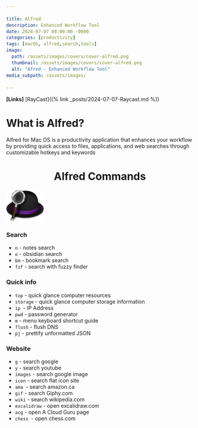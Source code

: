 ```yaml
---

title: Alfred
description: Enhanced Workflow Tool
date: 2024-07-07 08:00:00 -0600
categories: [productivity]
tags: [macOS, alfred,search,tools]
image:
  path: /assets/images/covers/cover-alfred.png
  thumbnail: /assets/images/covers/cover-alfred.png
  alt: "Afred - Enhanced Workflow Tool"
media_subpath: /assets/images/

---
```


**[Links]**
[RayCast]({% link _posts/2024-07-07-Raycast.md %})

# What is Alfred?

Alfred for Mac OS is a productivity application that enhances your workflow by providing quick access to files, applications, and web searches through customizable hotkeys and keywords

<h1 style="text-align: center;"> Alfred Commands</h1>

![Add plugin](/assets/images/content/alfred.png)

### Search
- `n` - notes search
- `o` - obsidian search
- `bm` - bookmark search
- `fzf` - search with fuzzy finder

### Quick info
- `top` - quick glance computer resources
- `storage` - quick glance computer storage information
- `ip `- IP Address
- `pwd` - password generator
- `m` - menu keyboard shortcut guide
- `flush` - flush DNS
- `pj` - prettify unformatted JSON

### Website
- `g` - search google
- `y` - search youtube
- `images` - search google image
- `icon` - search flat icon site
-  `ama `- search amazon.ca
- `gif` - search Giphy.com
- `wiki` - search wikipedia.com
- `excalidraw` - open excalidraw.com
- `acg` - open A Cloud Guru page
- `chess `- open chess.com
